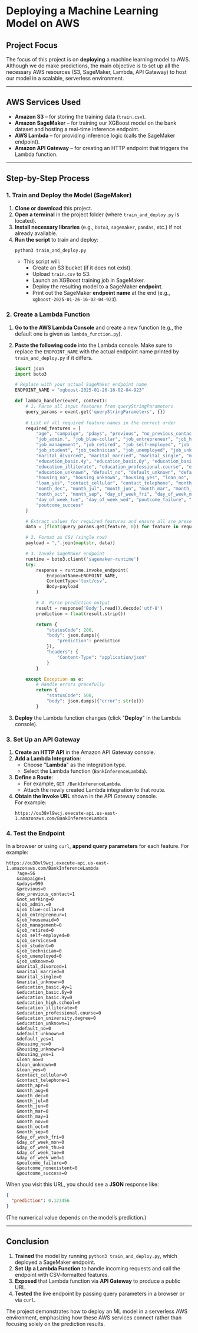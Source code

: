

# Deploying a Machine Learning Model on AWS

## Project Focus
The focus of this project is on **deploying** a machine learning model to AWS. Although we do make predictions, the main objective is to set up all the necessary AWS resources (S3, SageMaker, Lambda, API Gateway) to host our model in a scalable, serverless environment.

---

## AWS Services Used
- **Amazon S3** – for storing the training data (`train.csv`).
- **Amazon SageMaker** – for training our XGBoost model on the bank dataset and hosting a real-time inference endpoint.
- **AWS Lambda** – for providing inference logic (calls the SageMaker endpoint).
- **Amazon API Gateway** – for creating an HTTP endpoint that triggers the Lambda function.

---

## Step-by-Step Process

### 1. Train and Deploy the Model (SageMaker)
1. **Clone or download** this project.
2. **Open a terminal** in the project folder (where `train_and_deploy.py` is located).
3. **Install necessary libraries** (e.g., `boto3`, `sagemaker`, `pandas`, etc.) if not already available.
4. **Run the script** to train and deploy:
   ```bash
   python3 train_and_deploy.py
   ```
   - This script will:
     - Create an S3 bucket (if it does not exist).
     - Upload `train.csv` to S3.
     - Launch an XGBoost training job in SageMaker.
     - Deploy the resulting model to a SageMaker **endpoint**.
     - Print out the SageMaker **endpoint name** at the end (e.g., `xgboost-2025-01-26-16-02-04-923`).

### 2. Create a Lambda Function
1. **Go to the AWS Lambda Console** and create a new function (e.g., the default one is given as `lambda_function.py`).
2. **Paste the following code** into the Lambda console. Make sure to replace the `ENDPOINT_NAME` with the actual endpoint name printed by `train_and_deploy.py` if it differs.

   ```python
   import json
   import boto3

   # Replace with your actual SageMaker endpoint name
   ENDPOINT_NAME = "xgboost-2025-01-26-16-02-04-923"

   def lambda_handler(event, context):
       # 1. Parse all input features from queryStringParameters
       query_params = event.get('queryStringParameters', {})
       
       # List of all required feature names in the correct order
       required_features = [
           "age", "campaign", "pdays", "previous", "no_previous_contact", "not_working",
           "job_admin.", "job_blue-collar", "job_entrepreneur", "job_housemaid",
           "job_management", "job_retired", "job_self-employed", "job_services",
           "job_student", "job_technician", "job_unemployed", "job_unknown",
           "marital_divorced", "marital_married", "marital_single", "marital_unknown",
           "education_basic.4y", "education_basic.6y", "education_basic.9y", "education_high.school",
           "education_illiterate", "education_professional.course", "education_university.degree",
           "education_unknown", "default_no", "default_unknown", "default_yes",
           "housing_no", "housing_unknown", "housing_yes", "loan_no", "loan_unknown",
           "loan_yes", "contact_cellular", "contact_telephone", "month_apr", "month_aug",
           "month_dec", "month_jul", "month_jun", "month_mar", "month_may", "month_nov",
           "month_oct", "month_sep", "day_of_week_fri", "day_of_week_mon", "day_of_week_thu",
           "day_of_week_tue", "day_of_week_wed", "poutcome_failure", "poutcome_nonexistent",
           "poutcome_success"
       ]

       # Extract values for required features and ensure all are present
       data = [float(query_params.get(feature, 0)) for feature in required_features]

       # 2. Format as CSV (single row)
       payload = ",".join(map(str, data))

       # 3. Invoke SageMaker endpoint
       runtime = boto3.client('sagemaker-runtime')
       try:
           response = runtime.invoke_endpoint(
               EndpointName=ENDPOINT_NAME,
               ContentType='text/csv',
               Body=payload
           )

           # 4. Parse prediction output
           result = response['Body'].read().decode('utf-8')
           prediction = float(result.strip())

           return {
               "statusCode": 200,
               "body": json.dumps({
                   "prediction": prediction
               }),
               "headers": {
                   "Content-Type": "application/json"
               }
           }

       except Exception as e:
           # Handle errors gracefully
           return {
               "statusCode": 500,
               "body": json.dumps({"error": str(e)})
           }
   ```
3. **Deploy** the Lambda function changes (click "**Deploy**" in the Lambda console).

### 3. Set Up an API Gateway
1. **Create an HTTP API** in the Amazon API Gateway console.
2. **Add a Lambda Integration**:
   - Choose "**Lambda**" as the integration type.
   - Select the Lambda function (`BankInferenceLambda`).
3. **Define a Route**:
   - For example, `GET /BankInferenceLambda`.
   - Attach the newly created Lambda integration to that route.
4. **Obtain the Invoke URL** shown in the API Gateway console.  
   For example:  
   ```
   https://ou38vl9wcj.execute-api.us-east-1.amazonaws.com/BankInferenceLambda
   ```

### 4. Test the Endpoint
In a browser or using `curl`, **append query parameters** for each feature. For example:

```
https://ou38vl9wcj.execute-api.us-east-1.amazonaws.com/BankInferenceLambda
    ?age=56
    &campaign=1
    &pdays=999
    &previous=0
    &no_previous_contact=1
    &not_working=0
    &job_admin.=0
    &job_blue-collar=0
    &job_entrepreneur=1
    &job_housemaid=0
    &job_management=0
    &job_retired=0
    &job_self-employed=0
    &job_services=0
    &job_student=0
    &job_technician=0
    &job_unemployed=0
    &job_unknown=0
    &marital_divorced=1
    &marital_married=0
    &marital_single=0
    &marital_unknown=0
    &education_basic.4y=1
    &education_basic.6y=0
    &education_basic.9y=0
    &education_high.school=0
    &education_illiterate=0
    &education_professional.course=0
    &education_university.degree=0
    &education_unknown=1
    &default_no=0
    &default_unknown=0
    &default_yes=1
    &housing_no=0
    &housing_unknown=0
    &housing_yes=1
    &loan_no=0
    &loan_unknown=0
    &loan_yes=0
    &contact_cellular=0
    &contact_telephone=1
    &month_apr=0
    &month_aug=0
    &month_dec=0
    &month_jul=0
    &month_jun=0
    &month_mar=0
    &month_may=1
    &month_nov=0
    &month_oct=0
    &month_sep=0
    &day_of_week_fri=0
    &day_of_week_mon=0
    &day_of_week_thu=0
    &day_of_week_tue=0
    &day_of_week_wed=1
    &poutcome_failure=0
    &poutcome_nonexistent=0
    &poutcome_success=0
```

When you visit this URL, you should see a **JSON** response like:
```json
{
  "prediction": 0.123456
}
```
(The numerical value depends on the model’s prediction.)

---

## Conclusion
1. **Trained** the model by running `python3 train_and_deploy.py`, which deployed a SageMaker endpoint.
2. **Set Up a Lambda Function** to handle incoming requests and call the endpoint with CSV-formatted features.
3. **Exposed** that Lambda function via **API Gateway** to produce a public URL.
4. **Tested** the live endpoint by passing query parameters in a browser or via `curl`.

The project demonstrates how to deploy an ML model in a serverless AWS environment, emphasizing how these AWS services connect rather than focusing solely on the prediction results. 
